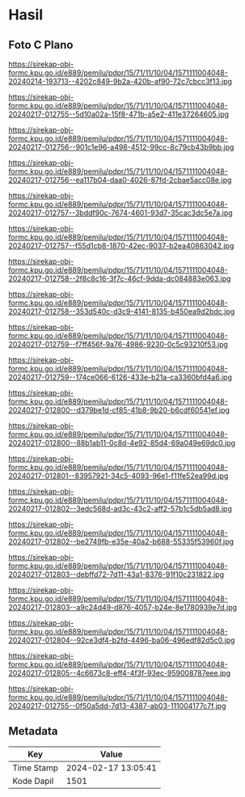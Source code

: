 # Hasil

## Foto C Plano

https://sirekap-obj-formc.kpu.go.id/e889/pemilu/pdpr/15/71/11/10/04/1571111004048-20240214-193713--4202c849-9b2a-420b-af90-72c7cbcc3f13.jpg

https://sirekap-obj-formc.kpu.go.id/e889/pemilu/pdpr/15/71/11/10/04/1571111004048-20240217-012755--5d10a02a-15f8-471b-a5e2-411e37264605.jpg

https://sirekap-obj-formc.kpu.go.id/e889/pemilu/pdpr/15/71/11/10/04/1571111004048-20240217-012756--901c1e96-a498-4512-99cc-8c79cb43b9bb.jpg

https://sirekap-obj-formc.kpu.go.id/e889/pemilu/pdpr/15/71/11/10/04/1571111004048-20240217-012756--ea117b04-daa0-4026-87fd-2cbae5acc08e.jpg

https://sirekap-obj-formc.kpu.go.id/e889/pemilu/pdpr/15/71/11/10/04/1571111004048-20240217-012757--3bddf90c-7674-4601-93d7-35cac3dc5e7a.jpg

https://sirekap-obj-formc.kpu.go.id/e889/pemilu/pdpr/15/71/11/10/04/1571111004048-20240217-012757--f55d1cb8-1870-42ec-9037-b2ea40863042.jpg

https://sirekap-obj-formc.kpu.go.id/e889/pemilu/pdpr/15/71/11/10/04/1571111004048-20240217-012758--2f8c8c16-3f7c-46cf-9dda-dc084883e063.jpg

https://sirekap-obj-formc.kpu.go.id/e889/pemilu/pdpr/15/71/11/10/04/1571111004048-20240217-012758--353d540c-d3c9-4141-8135-b450ea9d2bdc.jpg

https://sirekap-obj-formc.kpu.go.id/e889/pemilu/pdpr/15/71/11/10/04/1571111004048-20240217-012759--f7ff456f-9a76-4986-9230-0c5c93210f53.jpg

https://sirekap-obj-formc.kpu.go.id/e889/pemilu/pdpr/15/71/11/10/04/1571111004048-20240217-012759--174ce066-6126-433e-b21a-ca3360bfd4a6.jpg

https://sirekap-obj-formc.kpu.go.id/e889/pemilu/pdpr/15/71/11/10/04/1571111004048-20240217-012800--d379be1d-cf85-41b8-9b20-b6cdf60541ef.jpg

https://sirekap-obj-formc.kpu.go.id/e889/pemilu/pdpr/15/71/11/10/04/1571111004048-20240217-012800--88b1ab11-0c8d-4e92-85d4-69a049e69dc0.jpg

https://sirekap-obj-formc.kpu.go.id/e889/pemilu/pdpr/15/71/11/10/04/1571111004048-20240217-012801--83957921-34c5-4093-96e1-f11fe52ea99d.jpg

https://sirekap-obj-formc.kpu.go.id/e889/pemilu/pdpr/15/71/11/10/04/1571111004048-20240217-012802--3edc568d-ad3c-43c2-aff2-57b1c5db5ad8.jpg

https://sirekap-obj-formc.kpu.go.id/e889/pemilu/pdpr/15/71/11/10/04/1571111004048-20240217-012802--be2749fb-e35e-40a2-b688-55335f53960f.jpg

https://sirekap-obj-formc.kpu.go.id/e889/pemilu/pdpr/15/71/11/10/04/1571111004048-20240217-012803--debffd72-7d11-43a1-8376-91f10c231822.jpg

https://sirekap-obj-formc.kpu.go.id/e889/pemilu/pdpr/15/71/11/10/04/1571111004048-20240217-012803--a9c24d49-d876-4057-b24e-8e1780939e7d.jpg

https://sirekap-obj-formc.kpu.go.id/e889/pemilu/pdpr/15/71/11/10/04/1571111004048-20240217-012804--92ce3df4-b2fd-4496-ba06-496edf82d5c0.jpg

https://sirekap-obj-formc.kpu.go.id/e889/pemilu/pdpr/15/71/11/10/04/1571111004048-20240217-012805--4c6673c8-eff4-4f3f-93ec-959008787eee.jpg

https://sirekap-obj-formc.kpu.go.id/e889/pemilu/pdpr/15/71/11/10/04/1571111004048-20240217-012755--0f50a5dd-7d13-4387-ab03-111004177c7f.jpg


## Metadata

| Key        | Value               |
| ---------- | ------------------- |
| Time Stamp | 2024-02-17 13:05:41 |
| Kode Dapil | 1501                |



